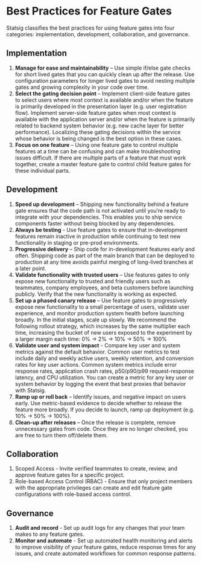 # Best Practices for Feature Gates

Statsig classifies the best practices for using feature gates into four categories: implementation, development, collaboration, and governance.  

## Implementation
1. **Manage for ease and maintainability** – Use simple if/else gate checks for short lived gates that you can quickly clean up after the release. Use configuration parameters for longer lived gates to avoid nesting multiple gates and growing complexity in your code over time. 
2. **Select the gating decision point** – Implement client-side feature gates to select users where most context is available and/or when the feature is primarily developed in the presentation layer (e.g. user registration flow). Implement server-side feature gates when most context is available with the application server and/or when the feature is primarily related to backend system behavior (e.g. new cache layer for better performance). Localizing these gating decisions within the service whose behavior is being changed is the best option in these cases.
3. **Focus on one feature** – Using one feature gate to control multiple features at a time can be confusing and can make troubleshooting issues difficult. If there are multiple parts of a feature that must work together, create a master feature gate to control child feature gates for these individual parts. 

## Development

1. **Speed up development** – Shipping new functionality behind a feature gate ensures that the code path is not activated until you’re ready to integrate with your dependencies. This enables you to ship service components faster without being blocked by any dependencies. 
2. **Always be testing** - Use feature gates to ensure that in-development features remain inactive in production while continuing to test new functionality in staging or pre-prod environments.  
3. **Progressive delivery** – Ship code for in-development features early and often. Shipping code as part of the main branch that can be deployed to production at any time avoids painful merging of long-lived branches at a later point.   
4. **Validate functionality with trusted users** – Use features gates to only expose new functionality to trusted and friendly users such as teammates, company employees, and beta customers before launching publicly. Verify that the new functionality is working as expected. 
5. **Set up a phased canary release** – Use feature gates to progressively expose new functionality to a small percentage of users, validate user experience, and monitor production system health before launching broadly. In the initial stages, scale up slowly.  We recommend the following rollout strategy, which increases by the same multiplier each time, increasing the bucket of new users exposed to the experiment by a larger margin each time: 0% -> 2% -> 10% -> 50% -> 100%
6. **Validate user and system impact** - Compare key user and system metrics against the default behavior. Common user metrics to test include daily and weekly active users, weekly retention, and conversion rates for key user actions. Common system metrics include error response rates, application crash rates, p50/p90/p99 request-response latency, and CPU utilization. You can create a metric for any key user or system behavior by logging the event that best proxies that behavior with Statsig. 
7. **Ramp up or roll back** – Identify issues, and negative impact on users early. Use metric-based evidence to decide whether to release the feature more broadly. If you decide to launch, ramp up deployment (e.g. 10% -> 50% -> 100%).
8. **Clean-up after releases** – Once the release is complete, remove unnecessary gates from code.  Once they are no longer checked, you are free to turn them off/delete them.

## Collaboration

1. Scoped Access - Invite verified teammates to create, review, and approve feature gates for a specific project.
2. Role-based Access Control (RBAC) - Ensure that only project members with the appropriate privileges can create and edit feature gate configurations with role-based access control. 

## Governance

1. **Audit and record** - Set up audit logs for any changes that your team makes to any feature gates. 
2. **Monitor and automate** - Set up automated health monitoring and alerts to improve visibility of your feature gates, reduce response times for any issues, and create automated workflows for common response patterns. 
